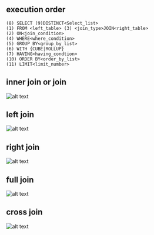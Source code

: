 ## execution order
```
(8) SELECT (9)DISTINCT<Select_list>
(1) FROM <left_table> (3) <join_type>JOIN<right_table>
(2) ON<join_condition>
(4) WHERE<where_condition>
(5) GROUP BY<group_by_list>
(6) WITH {CUBE|ROLLUP}
(7) HAVING<having_condtion>
(10) ORDER BY<order_by_list>
(11) LIMIT<limit_number>
```

## inner join or join
![alt text](pic/join.png)
## left join
![alt text](pic/left_join.png)
## right join
![alt text](pic/right_join.png)
## full join
![alt text](pic/full_join.png)
## cross join
![alt text](pic/cross_join.png)